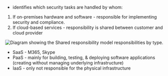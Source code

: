 - identifies which security tasks are handled by whom:

1. If on-premises hardware and software - responsible for implementing security and compliance.
2. If cloud-based services - responsibility is shared between customer and cloud provider

![Diagram showing the Shared responsibility model responsibilities by type.](https://learn.microsoft.com/en-us/training/wwl-sci/describe-security-concepts-methodologies/media/3-shared-responsibility-model.png)
- SaaS - M365, Skype
- PaaS - mainly for building, testing, & deploying software applications (creating without managing underlying infrastructure)
- IaaS - only not responsible for the physical infrastructure
